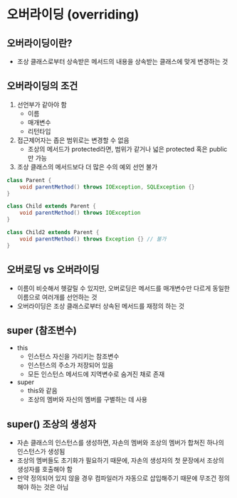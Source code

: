 # 오버라이딩 (overriding)

## 오버라이딩이란?

- 조상 클래스로부터 상속받은 메서드의 내용을 상속받는 클래스에 맞게 변경하는 것

## 오버라이딩의 조건

1. 선언부가 같아야 함
   - 이름
   - 매개변수
   - 리턴타입
2. 접근제어자는 좁은 범위로는 변경할 수 없음
   - 조상의 메서드가 protected라면, 범위가 같거나 넓은 protected 혹은 public만 가능
3. 조상 클래스의 메서드보다 더 많은 수의 예외 선언 불가

```java
class Parent {
	void parentMethod() throws IOException, SQLException {}
}

class Child extends Parent {
	void parentMethod() throws IOException
}

class Child2 extends Parent {
	void parentMethod() throws Exception {} // 불가
}

```

## 오버로딩 vs 오버라이딩

- 이름이 비슷해서 헷갈릴 수 있지만, 오버로딩은 메서드를 매개변수만 다르게 동일한 이름으로 여러개를 선언하는 것
- 오버라이딩은 조상 클래스로부터 상속된 메서드를 재정의 하는 것

## super (참조변수)

- this
  - 인스턴스 자신을 가리키는 참조변수
  - 인스턴스의 주소가 저장되어 있음
  - 모든 인스턴스 메서드에 지역변수로 숨겨진 채로 존재
- super
  - this와 같음
  - 조상의 멤버와 자신의 멤버를 구별하는 데 사용

## super() 조상의 생성자

- 자손 클래스의 인스턴스를 생성하면, 자손의 멤버와 조상의 멤버가 합쳐진 하나의 인스턴스가 생성됨
- 조상의 멤버들도 초기화가 필요하기 때문에, 자손의 생성자의 첫 문장에서 조상의 생성자를 호출해야 함
- 만약 정의되어 있지 않을 경우 컴파일러가 자동으로 삽입해주기 때문에 무조건 정의해야 하는 것은 아님
